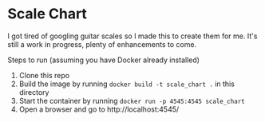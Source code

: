 # Scale Chart

I got tired of googling guitar scales so I made this to create them for me. It's still a work in progress, plenty of enhancements to come.

Steps to run (assuming you have Docker already installed)

1) Clone this repo
2) Build the image by running ``docker build -t scale_chart .`` in this directory
3) Start the container by running ``docker run -p 4545:4545 scale_chart``
4) Open a browser and go to http://localhost:4545/
